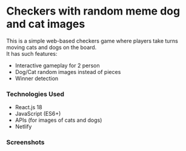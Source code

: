 # Checkers with random meme dog and cat images  

This is a simple web-based checkers game where players take turns moving cats and dogs on the board.  
It has such features:
- Interactive gameplay for 2 person
- Dog/Cat random images instead of pieces
- Winner detection

### Technologies Used
- React.js 18
- JavaScript (ES6+)
- APIs (for images of cats and dogs)
- Netlify

### Screenshots

